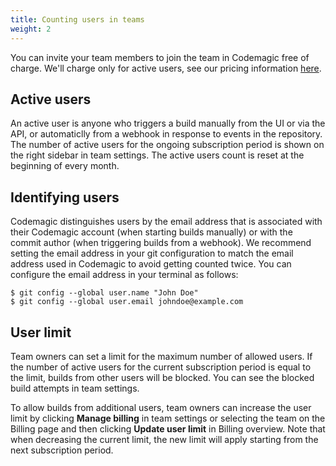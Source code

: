 ```yaml
---
title: Counting users in teams
weight: 2
---
```


You can invite your team members to join the team in Codemagic free of charge. We'll charge only for active users, see our pricing information [here](https://codemagic.io/pricing/).

## Active users

An active user is anyone who triggers a build manually from the UI or via the API, or automaticlly from a webhook in response to events in the repository. The number of active users for the ongoing subscription period is shown on the right sidebar in team settings. The active users count is reset at the beginning of every month.

## Identifying users

Codemagic distinguishes users by the email address that is associated with their Codemagic account (when starting builds manually) or with the commit author (when triggering builds from a webhook). We recommend setting the email address in your git configuration to match the email address used in Codemagic to avoid getting counted twice. You can configure the email address in your terminal as follows:

```
$ git config --global user.name "John Doe"
$ git config --global user.email johndoe@example.com
```

## User limit

Team owners can set a limit for the maximum number of allowed users. If the number of active users for the current subscription period is equal to the limit, builds from other users will be blocked. You can see the blocked build attempts in team settings.

To allow builds from additional users, team owners can increase the user limit by clicking **Manage billing** in team settings or selecting the team on the Billing page and then clicking **Update user limit** in Billing overview. Note that when decreasing the current limit, the new limit will apply starting from the next subscription period.
